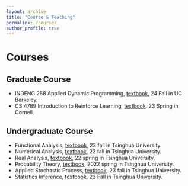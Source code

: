 ```yaml
---
layout: archive
title: "Course & Teaching"
permalink: /course/
author_profile: true
---
```

<p style="font-family: 'Times New Roman', Times, serif;">


# Courses
## Graduate Course 
- INDENG 268 Applied Dynamic Programming, [textbook](http://www.athenasc.com/dpbook.html), 24 Fall in UC Berkeley.    
- CS 4789 Introduction to Reinforce Learning, [textbook](https://wensun.github.io/CS4789.html), 23 Spring in Cornell.



## Undergraduate Course
- Functional Analysis, [textbook](https://www.math.utoronto.ca/almut/Brezis.pdf), 23 fall in Tsinghua University.      
- Numerical Analysis, [textbook](https://press.princeton.edu/books/hardcover/9780691151229/numerical-methods), 22 fall in Tsinghua University.        
- Real Analysis, [textbook](chrome-extension://efaidnbmnnnibpcajpcglclefindmkaj/https://59clc.wordpress.com/wp-content/uploads/2011/01/real-and-complex-analysis.pdf), 22 spring in Tsinghua University.
- Probability Theory, [textbook](https://github.com/Kikou1998/textbook/blob/master/A%20First%20Course%20in%20Probability%209th%20Edition.pdf), 2022 spring in Tsinghua University.   
- Applied Stochastic Process, [textbook](https://link.springer.com/book/10.1007/978-0-387-48976-6), 23 fall in Tsinghua University.
- Statistics Inference, [textbook](https://www.amazon.com/Statistical-Inference-Chapman-Texts-Science/dp/1032593032/ref=pd_lpo_sccl_1/147-5543778-0287154?pd_rd_w=6HocL&content-id=amzn1.sym.4c8c52db-06f8-4e42-8e56-912796f2ea6c&pf_rd_p=4c8c52db-06f8-4e42-8e56-912796f2ea6c&pf_rd_r=6T6EX07P79JR6B9865Y7&pd_rd_wg=edrgV&pd_rd_r=840a78ca-bf52-4adb-a6a0-2073ba059570&pd_rd_i=1032593032&psc=1), 23 Fall in Tsinghua University.


</p>
